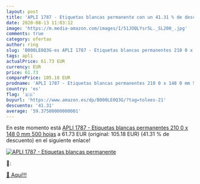 ```yaml
---
layout: post
title: 'APLI 1787 - Etiquetas blancas permanente con un 41.31 % de descuento'
date: 2020-08-13 11:03:12
image: 'https://m.media-amazon.com/images/I/51JOQLYsr5L._SL200_.jpg'
comments: true
category: ofertas
author: ring
slug: 'B000LE0Q3G-es APLI 1787 - Etiquetas blancas permanentes 210 0 x 148 0 mm...'
tags: apli
actualPrice: 61.73 EUR
currency: EUR
price: 61.73
comparePrice: 105.18 EUR
prodname: 'APLI 1787 - Etiquetas blancas permanentes 210 0 x 148 0 mm 500 hojas'
country: 'es'
flag: '🇪🇸'
buyurl: 'https://www.amazon.es/dp/B000LE0Q3G/?tag=tolees-21'
descuento: '41.31'
average: '59.37500000000001'
---
```


En este momento está [APLI 1787 - Etiquetas blancas permanentes 210 0 x 148 0 mm 500 hojas](https://www.amazon.es/dp/B000LE0Q3G/?tag=tolees-21) a 61.73 EUR (original: 105.18 EUR) (41.31 %  de descuento) en el siguiente enlace!

[![APLI 1787 - Etiquetas blancas permanente](https://m.media-amazon.com/images/I/51JOQLYsr5L._SL200_.jpg)](https://www.amazon.es/dp/B000LE0Q3G/?tag=tolees-21)

🔎:


[🛒 Aquí!!!](https://www.amazon.es/dp/B000LE0Q3G/?tag=tolees-21)
